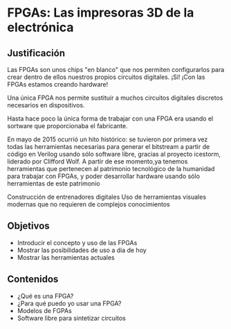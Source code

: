 # FPGAs: Las impresoras 3D de la electrónica

## Justificación

Las FPGAs son unos chips "en blanco" que nos permiten configurarlos para crear dentro de ellos nuestros propios circuitos digitales. ¡Si! ¡Con las FPGAs estamos creando hardware!

Una única FPGA nos permite sustituir a muchos circuitos digitales discretos necesarios en dispositivos.

Hasta hace poco la única forma de trabajar con una FPGA era usando el sortware que proporcionaba el fabricante.

En mayo de 2015 ocurrió un hito histórico: se tuvieron por primera vez todas las herramientas necesarias para generar el bitstream a partir de código en Verilog usando sólo software libre, gracias al proyecto icestorm, liderado por Clifford Wolf. A partir de ese momento,ya tenemos herramientas que pertenecen al patrimonio tecnológico de la humanidad para trabajar con FPGAs, y poder desarrollar hardware usando sólo herramientas de este patrimonio

Construcción de entrenadores digitales
Uso de herramientas visuales modernas que no requieren de complejos conocimientos

## Objetivos

* Introducir el concepto y uso de las FPGAs
* Mostrar las posibilidades de uso a día de hoy
* Mostrar las herramientas actuales

## Contenidos

* ¿Qué es una FPGA?
* ¿Para qué puedo yo usar una FPGA?
* Modelos de FGPAs
* Software libre para sintetizar circuitos
